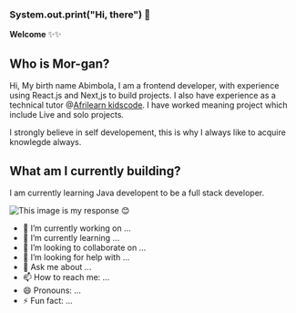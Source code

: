 ### System.out.print(**"Hi, there"**) 👋

**Welcome** ✨✨ 

## **Who is Mor-gan**? 

Hi, My birth name Abimbola, I am a frontend developer, with experience using React.js and Next,js to build projects. I also have experience as a technical tutor @[Afrilearn kidscode](https://kidscode.myafrilearn.com/). I have worked meaning project which include Live and solo projects. 

I strongly believe in self developement, this is why I always like to acquire knowlegde always.

## **What am I currently building**? 

I am currently learning Java developent to be a full stack developer.

![This image is my response :blush:](https://myoctocat.com/assets/images/base-octocat.svg)


- 🔭 I’m currently working on ...
- 🌱 I’m currently learning ...
- 👯 I’m looking to collaborate on ...
- 🤔 I’m looking for help with ...
- 💬 Ask me about ...
- 📫 How to reach me: ...
- 😄 Pronouns: ...
- ⚡ Fun fact: ...
